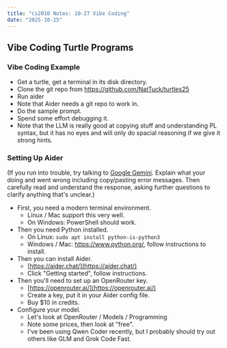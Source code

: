 ```yaml
---
title: "cs2010 Notes: 10-27 Vibe Coding"
date: "2025-10-25"
---
```


## Vibe Coding Turtle Programs

### Vibe Coding Example

- Get a turtle, get a terminal in its disk directory.
- Clone the git repo from <https://github.com/NatTuck/turtles25>
- Run aider
- Note that Aider needs a git repo to work in.
- Do the sample prompt.
- Spend some effort debugging it.
- Note that the LLM is really good at copying stuff and understanding
  PL syntax, but it has no eyes and will only do spacial reasoning if
  we give it strong hints.

### Setting Up Aider

(If you run into trouble, try talking to [Google Gemini](https://aistudio.google.com).
Explain what your doing and went wrong including copy/pasting error messages.
Then carefully read and understand the response, asking further questions to
clarify anything that's unclear.)

- First, you need a modern terminal environment.
  - Linux / Mac support this very well.
  - On Windows: PowerShell should work.
- Then you need Python installed.
  - On Linux: `sudo apt install python-is-python3`
  - Windows / Mac: <https://www.python.org/>, follow instructions to install.
- Then you can install Aider.
  - [https://aider.chat/](https://aider.chat/)
  - Click "Getting started", follow instructions.
- Then you'll need to set up an OpenRouter key.
  - [https://openrouter.ai/](https://openrouter.ai/)
  - Create a key, put it in your Aider config file.
  - Buy $10 in credits.
- Configure your model.
  - Let's look at OpenRouter / Models / Programming
  - Note some prices, then look at "free".
  - I've been using Qwen Coder recently, but I probably should try out
    others like GLM and Grok Code Fast.
